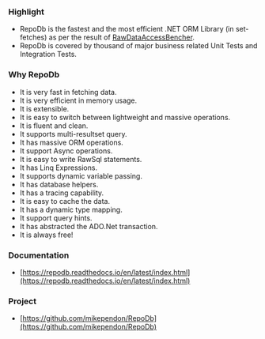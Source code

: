 ### Highlight

 - RepoDb is the fastest and the most efficient .NET ORM Library (in set-fetches) as per the result of [RawDataAccessBencher](https://github.com/FransBouma/RawDataAccessBencher/blob/master/Results/20190520_netcore.txt).
 - RepoDb is covered by thousand of major business related Unit Tests and Integration Tests.

### Why RepoDb

 - It is very fast in fetching data.
 - It is very efficient in memory usage.
 - It is extensible.
 - It is easy to switch between lightweight and massive operations.
 - It is fluent and clean.
 - It supports multi-resultset query.
 - It has massive ORM operations.
 - It support Async operations.
 - It is easy to write RawSql statements.
 - It has Linq Expressions.
 - It supports dynamic variable passing.
 - It has database helpers.
 - It has a tracing capability.
 - It is easy to cache the data.
 - It has a dynamic type mapping.
 - It support query hints.
 - It has abstracted the ADO.Net transaction.
 - It is always free!

### Documentation
 - [https://repodb.readthedocs.io/en/latest/index.html](https://repodb.readthedocs.io/en/latest/index.html)

### Project
 - [https://github.com/mikependon/RepoDb](https://github.com/mikependon/RepoDb)
